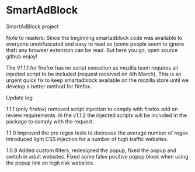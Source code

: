 # SmartAdBlock
SmartAdBlock project

Note to readers: Since the beginning smartadblock code was available to everyone unobfuscated and easy to read as (some people seem to ignore that) any browser extension can be read.
But here you go, open source github enjoy!

The V1.1.1 for firefox has no script execution as mozilla team requires all injected script to be included (request received on 4th March). This is an urgent quick fix to keep smartadblock available on the mozilla store until we develop a better method for firefox.

Update log

1.1.1
(only firefox) removed script injection to comply with firefox add on review requirements. In the v1.1.2 the injected scripts will be included in the package to comply with the request.

1.1.0
Improved the pre regex tests to decrease the average number of regex. Introduced light CSS injection for a number of high traffic websites.

1.0.9
Added custom filters, redesigned the popup, fixed the popup and switch in adult websites. Fixed some false positive popup block when using the popup link on high risk websites.
